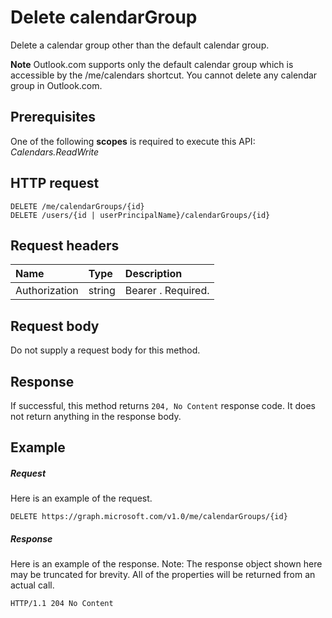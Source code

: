 # Delete calendarGroup

Delete a calendar group other than the default calendar group.

**Note** Outlook.com supports only the default calendar group which is accessible by the /me/calendars shortcut. You cannot 
delete any calendar group in Outlook.com.

## Prerequisites
One of the following **scopes** is required to execute this API:
*Calendars.ReadWrite*
## HTTP request
<!-- { "blockType": "ignored" } -->
```http
DELETE /me/calendarGroups/{id}
DELETE /users/{id | userPrincipalName}/calendarGroups/{id}
```
## Request headers
| Name       | Type | Description|
|:---------------|:--------|:----------|
| Authorization  | string  | Bearer <token>. Required. |

## Request body
Do not supply a request body for this method.


## Response
If successful, this method returns `204, No Content` response code. It does not return anything in the response body.

## Example
##### Request
Here is an example of the request.
<!-- {
  "blockType": "request",
  "name": "delete_calendargroup"
}-->
```http
DELETE https://graph.microsoft.com/v1.0/me/calendarGroups/{id}
```
##### Response
Here is an example of the response. Note: The response object shown here may be truncated for brevity. All of the properties will be returned from an actual call.
<!-- {
  "blockType": "response",
  "truncated": true
} -->
```http
HTTP/1.1 204 No Content
```

<!-- uuid: 8fcb5dbc-d5aa-4681-8e31-b001d5168d79
2015-10-25 14:57:30 UTC -->
<!-- {
  "type": "#page.annotation",
  "description": "Delete calendarGroup",
  "keywords": "",
  "section": "documentation",
  "tocPath": ""
}-->
